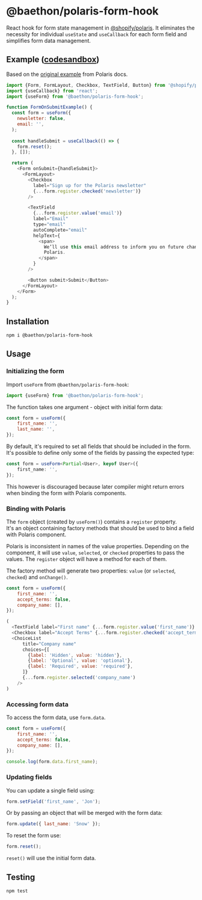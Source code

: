 # @baethon/polaris-form-hook

React hook for form state management in [@shopify/polaris](https://github.com/Shopify/polaris). It eliminates the necessity for individual `useState` and `useCallback` for each form field and simplifies form data management.

## Example ([codesandbox](https://codesandbox.io/s/nervous-paper-5gwtq5?file=/App.tsx))

Based on the [original example](https://codesandbox.io/s/fjq5vy?module=App.tsx) from Polaris docs.

```js
import {Form, FormLayout, Checkbox, TextField, Button} from '@shopify/polaris';
import {useCallback} from 'react';
import {useForm} from '@baethon/polaris-form-hook';

function FormOnSubmitExample() {
  const form = useForm({
    newsletter: false,
    email: '',
  );
  
  const handleSubmit = useCallback(() => {
    form.reset();
  }, []);

  return (
    <Form onSubmit={handleSubmit}>
      <FormLayout>
        <Checkbox
          label="Sign up for the Polaris newsletter"
          {...form.register.checked('newsletter')}
        />

        <TextField
          {...form.register.value('email')}
          label="Email"
          type="email"
          autoComplete="email"
          helpText={
            <span>
              We’ll use this email address to inform you on future changes to
              Polaris.
            </span>
          }
        />

        <Button submit>Submit</Button>
      </FormLayout>
    </Form>
  );
}
```

## Installation

```bash
npm i @baethon/polaris-form-hook
```

## Usage

### Initializing the form

Import `useForm` from `@baethon/polaris-form-hook`:

```js
import {useForm} from '@baethon/polaris-form-hook';
```

The function takes one argument - object with initial form data:

```js
const form = useForm({
    first_name: '',
    last_name: '',
});
```

By default, it's required to set all fields that should be included in the form.  
It's possible to define only some of the fields by passing the expected type:

```ts
const form = useForm<Partial<User>, keyof User>({
    first_name: '',
});
```

This however is discouraged because later compiler might return errors when binding the form with Polaris components.

### Binding with Polaris

The `form` object (created by `useForm()`) contains a `register` property.  
It's an object containing factory methods that should be used to bind a field with Polaris component.

Polaris is inconsistent in names of the value properties. Depending on the component, it will use `value`, `selected`, or `checked` properties to pass the values. The `register` object will have a method for each of them. 

The factory method will generate two properties: `value` (or `selected`, `checked`) and `onChange()`.

```js
const form = useForm({
    first_name: '',
    accept_terms: false,
    company_name: [],
});

(
  <TextField label="First name" {...form.register.value('first_name')} />
  <Checkbox label="Accept Terms" {...form.register.checked('accept_terms')} />
  <ChoiceList
      title="Company name"
      choices={[
        {label: 'Hidden', value: 'hidden'},
        {label: 'Optional', value: 'optional'},
        {label: 'Required', value: 'required'},
      ]}
      {...form.register.selected('company_name')
    />
)
```

### Accessing form data

To access the form data, use `form.data`.

```js
const form = useForm({
    first_name: '',
    accept_terms: false,
    company_name: [],
});

console.log(form.data.first_name);
```

### Updating fields

You can update a single field using:

```js
form.setField('first_name', 'Jon');
```

Or by passing an object that will be merged with the form data:

```js
form.update({ last_name: 'Snow' });
```

To reset the form use:

```js
form.reset();
```

`reset()` will use the initial form data.

## Testing

```bash
npm test
```

